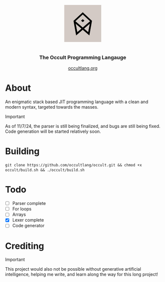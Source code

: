<div align="center" style="display:grid;place-items:center;">
<p>
    <a href="https://occultlang.org/" target="_blank"><img width="120" src="occult.jpg"></a>
</p>
<h3>The Occult Programming Langauge</h3>
<a href="https://occultlang.org" syle="_blank">occultlang.org</a>
</div>

# About
An enigmatic stack based JIT programming language with a clean and modern syntax, targeted towards the masses.
> [!IMPORTANT]
> As of 11/7/24, the parser is still being finalized, and bugs are still being fixed. Code generation will be started relatively soon.

# Building
```
git clone https://github.com/occultlang/occult.git && chmod +x occult/build.sh && ./occult/build.sh
```

# Todo
- [ ] Parser complete
- [ ] For loops
- [ ] Arrays
- [x] Lexer complete
- [ ] Code generator 

# Crediting
> [!IMPORTANT]
This project would also not be possible without generative artificial intelligence, helping me write, and learn along the way for this long project!
